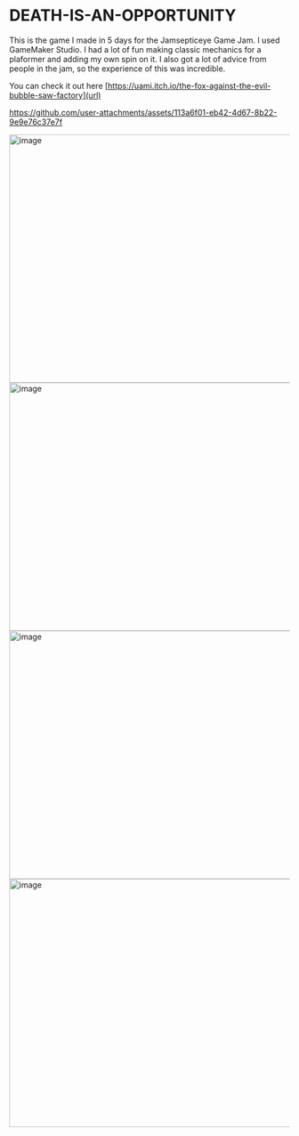 # DEATH-IS-AN-OPPORTUNITY
This is the game I made in 5 days for the Jamsepticeye Game Jam. I used GameMaker Studio. I had a lot of fun making classic mechanics for a plaformer and adding my own spin on it. I also got a lot of advice from people in the jam, so the experience of this was incredible.

You can check it out here
[https://uami.itch.io/the-fox-against-the-evil-bubble-saw-factory](url)

https://github.com/user-attachments/assets/113a6f01-eb42-4d67-8b22-9e9e76c37e7f

<img width="794" height="446" alt="image" src="https://github.com/user-attachments/assets/4b74954f-4066-4bf6-8e89-828c27a1481b" />
<img width="794" height="446" alt="image" src="https://github.com/user-attachments/assets/65f7542e-7fb5-4ff7-b800-59da090049c5" />
<img width="794" height="446" alt="image" src="https://github.com/user-attachments/assets/4b58dc26-65f3-4543-9c31-43617920bc82" />
<img width="794" height="446" alt="image" src="https://github.com/user-attachments/assets/33fa8bc6-c651-44fb-9e06-653cf95a10a0" />
